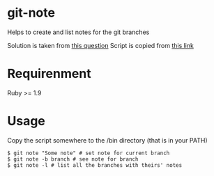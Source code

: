 # git-note
Helps to create and list notes for the git branches

Solution is taken from [this question](https://stackoverflow.com/questions/4750845/how-do-you-annotate-a-branch)
Script is copied from [this link](https://bitbucket.org/rkj/dotfiles/src/310059118a22bc3fba5227c13e5028e5d4c71499/bin/git-note?at=default)

# Requirenment
Ruby >= 1.9

# Usage

Copy the script somewhere to the /bin directory (that is in your PATH) 
```
$ git note "Some note" # set note for current branch
$ git note -b branch # see note for branch
$ git note -l # list all the branches with theirs' notes
```
